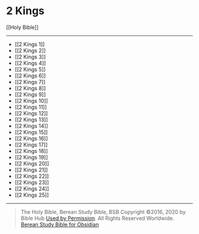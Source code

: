 # 2 Kings

[[Holy Bible]]

---

- [[2 Kings 1]]
- [[2 Kings 2]]
- [[2 Kings 3]]
- [[2 Kings 4]]
- [[2 Kings 5]]
- [[2 Kings 6]]
- [[2 Kings 7]]
- [[2 Kings 8]]
- [[2 Kings 9]]
- [[2 Kings 10]]
- [[2 Kings 11]]
- [[2 Kings 12]]
- [[2 Kings 13]]
- [[2 Kings 14]]
- [[2 Kings 15]]
- [[2 Kings 16]]
- [[2 Kings 17]]
- [[2 Kings 18]]
- [[2 Kings 19]]
- [[2 Kings 20]]
- [[2 Kings 21]]
- [[2 Kings 22]]
- [[2 Kings 23]]
- [[2 Kings 24]]
- [[2 Kings 25]]

---

> The Holy Bible, Berean Study Bible, BSB
> Copyright &copy;2016, 2020 by Bible Hub
> [Used by Permission](https://berean.bible/terms.htm). All Rights Reserved Worldwide.
> [Berean Study Bible for Obsidian](https://github.com/gapmiss/berean-study-bible-for-obsidian)</small>

